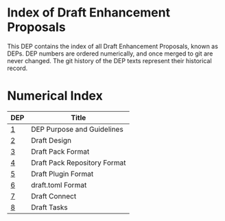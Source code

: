 # Index of Draft Enhancement Proposals

This DEP contains the index of all Draft Enhancement Proposals, known as DEPs. DEP numbers are ordered numerically, and once merged to git are never changed. The git history of the DEP texts represent their historical record.

# Numerical Index

| DEP     | Title                        |
|---------|------------------------------|
| [1][]   | DEP Purpose and Guidelines   |
| [2][]   | Draft Design                 |
| [3][]   | Draft Pack Format            |
| [4][]   | Draft Pack Repository Format |
| [5][]   | Draft Plugin Format          |
| [6][]   | draft.toml Format            |
| [7][]   | Draft Connect                |
| [8][]   | Draft Tasks                  |

[1]: dep-001.md
[2]: dep-002.md
[3]: dep-003.md
[4]: dep-004.md
[5]: dep-005.md
[6]: dep-006.md
[7]: dep-007.md
[8]: dep-008.md
